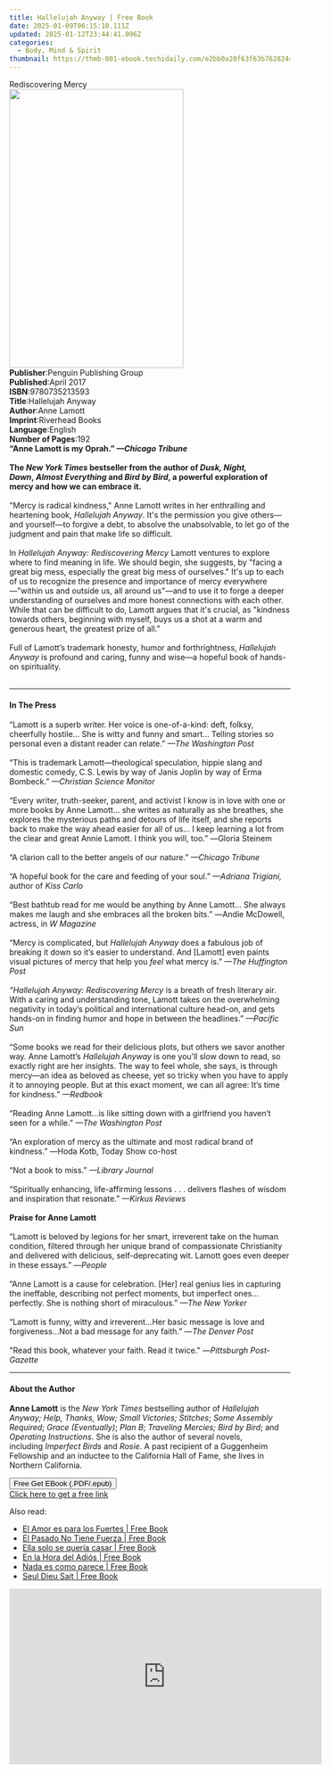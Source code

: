 ```yaml
---
title: Hallelujah Anyway | Free Book
date: 2025-01-09T06:15:10.111Z
updated: 2025-01-12T23:44:41.096Z
categories:
  - Body, Mind & Spirit
thumbnail: https://thmb-001-ebook.techidaily.com/e2bb0a20f63f63b7628244620340b744b67f3a665def3ab3e4b73c614bd9970e.jpg
---
```

<main id="book-container">
  <div class="flex flex-col">
    <div class="book-brief flex-1 py-6 px-4 sm:p-6 md:py-10 md:px-8">
      <!-- brief-->
      <div class="book-brief-main">Rediscovering Mercy</div>
    </div>
    <div
      class="book-meta-info flex-1 grid gap-4 col-start-1 col-end-3 row-start-1 sm:mb-6 sm:grid-cols-4 lg:gap-6 lg:col-start-2 lg:row-end-6 lg:row-span-6 lg:mb-0"
    >
      <div
        class="book-meta-info-left place-content-center mt-4 p-4 text-sm leading-6 col-start-2 col-span-2 dark:text-slate-400"
      >
        <img
          class="w-full h-500 object-cover rounded-lg sm:h-255 sm:col-span-2 lg:col-span-full"
          src="https://img-001-ebook.techidaily.com/8fcfb36b6ada82c35d6a5c005fd9c8c6a793897353546c2dee88d4f2ecbf4e86.jpg"
          alt=""
          width="312"
          height="500"
        />
      </div>
      <div
        class="book-meta-info-right mt-2 col-start-1 row-start-2 col-span-3 self-center"
      >
        <!-- meta data  -->
        <div class="flex flex-col px-4 md:px-8">
          <div class="flex-1">
            <strong>Publisher</strong>:<span class="px-2"
              >Penguin Publishing Group</span
            >
          </div>
          <div class="flex-1">
            <strong>Published</strong>:<span class="px-2">April 2017</span>
          </div>
          <div class="flex-1">
            <strong>ISBN</strong>:<span class="px-2">9780735213593</span>
          </div>
          <div class="flex-1">
            <strong>Title</strong>:<span class="px-2">Hallelujah Anyway</span>
          </div>
          <div class="flex-1">
            <strong>Author</strong>:<span class="px-2">Anne Lamott</span>
          </div>
          <div class="flex-1">
            <strong>Imprint</strong>:<span class="px-2">Riverhead Books</span>
          </div>
          <div class="flex-1">
            <strong>Language</strong>:<span class="px-2">English</span>
          </div>
          <div class="flex-1">
            <strong>Number of Pages</strong>:<span class="px-2">192</span>
          </div>
        </div>
      </div>
    </div>
    <div class="book-description flex-1 py-6 px-4 sm:p-6 md:py-10 md:px-8">
      <div class="book-description-main">
        <div accordion-content="" id="description">
          <b
            >“Anne Lamott is my Oprah.” <i>—Chicago Tribune</i><br /><br /><b
              >The&nbsp;<i>New York Times</i> bestseller from the author of
              <i>Dusk, Night, Dawn</i>,&nbsp;<i>Almost Everything</i>
              and&nbsp;<i>Bird by Bird</i>, a powerful exploration of mercy and
              how we can embrace it.
            </b></b
          ><br /><br />"Mercy is radical kindness," Anne Lamott writes in her
          enthralling and heartening book, <i>Hallelujah Anyway</i>. It's the
          permission you give others—and yourself—to forgive a debt, to absolve
          the unabsolvable, to let go of the judgment and pain that make life so
          difficult.<br /><br />In
          <i>Hallelujah Anyway: Rediscovering Mercy</i>&nbsp;Lamott ventures to
          explore where to find meaning in life. We should begin, she suggests,
          by "facing a great big mess, especially the great big mess of
          ourselves." It's up to each of us to recognize the presence and
          importance of mercy everywhere—"within us and outside us, all around
          us"—and to use it to forge a deeper understanding of ourselves and
          more honest connections with each other. While that can be difficult
          to do, Lamott argues that it's crucial, as "kindness towards others,
          beginning with myself, buys us a shot at a warm and generous heart,
          the greatest prize of all."&nbsp;<br /><br />Full of Lamott’s
          trademark honesty, humor and forthrightness,
          <i>Hallelujah Anyway</i> is profound and caring, funny and wise—a
          hopeful book of hands-on spirituality.<b><br /><br /></b>
        </div>
        <div class="accordion-fader"></div>
      </div>
    </div>
    <div class="book-excerpts flex-1 py-6 px-4 sm:p-6 md:py-10 md:px-8">
      <!-- excerpts-->
      <div class="book-excerpts-main">
        <hr />
        <h4 class="placeholder placeholder-heading">
          <span>In The Press</span>
        </h4>
        <p>
          “Lamott is a superb writer. Her voice is one-of-a-kind: deft, folksy,
          cheerfully hostile... She is witty and funny and smart... Telling
          stories so personal even a distant reader can relate.”
          <i>—The Washington Post</i><br /><br />“This is trademark
          Lamott<i>—</i>theological speculation, hippie slang and domestic
          comedy, C.S. Lewis by way of Janis Joplin by way of Erma Bombeck.”
          <i>—Christian Science Monitor</i><br /><br />“Every writer,
          truth-seeker, parent, and activist I know is in love with one or more
          books by Anne Lamott... she writes as naturally as she breathes, she
          explores the mysterious paths and detours of life itself, and she
          reports back to make the way ahead easier for all of us... I keep
          learning a lot from the clear and great Annie Lamott. I think you
          will, too.” <i>—</i>Gloria Steinem<br /><br />“A clarion call to the
          better angels of our nature.” <i>—Chicago Tribune<br /><br /></i>“A
          hopeful book for the care and feeding of your soul.”<i>
            <i>—</i>Adriana Trigiani, </i
          >author of<i> <i>Kiss Carlo</i></i
          ><br /><br />“Best bathtub read for me would be anything by Anne
          Lamott... She always makes me laugh and she embraces all the broken
          bits.” <i>—</i>Andie McDowell, actress, in <i>W Magazine</i
          ><br /><br />“Mercy is complicated, but&nbsp;<i
            >Hallelujah Anyway&nbsp;</i
          >does a fabulous job of breaking it down so it’s easier to understand.
          And [Lamott] even paints visual pictures of mercy that help
          you&nbsp;<i>feel</i>&nbsp;what mercy is.” <i>—The Huffington Post</i
          ><br /><br /><i>“Hallelujah Anyway: Rediscovering Mercy</i> is a
          breath of fresh literary air. With a caring and understanding tone,
          Lamott takes on the overwhelming negativity in today’s political and
          international culture head-on, and gets hands-on in finding humor and
          hope in between the headlines.” <i>—Pacific Sun<br /></i><br />“Some
          books we read for their delicious plots, but others we savor another
          way. Anne Lamott’s <i>Hallelujah Anyway</i> is one you’ll slow down to
          read, so exactly right are her insights. The way to feel whole, she
          says, is through mercy—an idea as beloved as cheese, yet so tricky
          when you have to apply it to annoying people. But at this exact
          moment, we can all agree: It’s time for kindness.” <i>—Redbook</i
          ><br /><br />“Reading Anne Lamott…is like sitting down with a
          girlfriend you haven’t seen for a while.” <i>—The Washington Post</i
          ><br /><br />“An exploration of mercy as the ultimate&nbsp;and most
          radical brand of kindness.” <i>—</i>Hoda Kotb, Today Show co-host<br /><br />“Not
          a book to miss.” <i>—Library Journal</i><br /><br />“Spiritually
          enhancing, life-affirming lessons . . . delivers flashes of wisdom and
          inspiration that resonate.”<i> —<i>Kirkus </i>Reviews</i
          ><b
            ><b
              ><i><br /></i></b
            ><br />Praise for Anne Lamott</b
          ><br /><br />“Lamott is beloved by legions for her smart, irreverent
          take on the human condition, filtered through her unique brand of
          compassionate Christianity and delivered with delicious,
          self-deprecating wit. Lamott goes even deeper in these essays.” —<i
            >People <br /><br /></i
          >“Anne Lamott is a cause for celebration. [Her] real genius lies in
          capturing the ineffable, describing not perfect moments, but imperfect
          ones…perfectly. She is nothing short of miraculous.”<i>
            —<i>The New Yorker</i> <br /></i
          ><br />“Lamott is funny, witty and irreverent…Her basic message is
          love and forgiveness…Not a bad message for any faith.” —<i
            >The Denver Post</i
          ><br /><br />"Read this book, whatever your faith. Read it twice." —<i
            >Pittsburgh Post-Gazette</i
          >
        </p>
      </div>
    </div>
    <div class="book-about-author flex-1 py-6 px-4 sm:p-6 md:py-10 md:px-8">
      <!-- about author-->
      <div class="book-main-author-main">
        <hr />
        <h4 class="placeholder placeholder-heading">
          <span>About the Author</span>
        </h4>
        <p>
          <b>Anne Lamott</b>&nbsp;is the&nbsp;<i>New York Times&nbsp;</i
          >bestselling author of <i>Hallelujah Anyway;</i>
          <i>Help, Thanks, Wow; Small Victories; Stitches</i>;&nbsp;<i
            >Some Assembly Required</i
          >;&nbsp;<i>Grace (Eventually)</i>;&nbsp;<i>Plan B</i>;&nbsp;<i
            >Traveling Mercies; Bird by Bird</i
          >; and<i> Operating Instructions</i>. She is also the author of
          several novels, including&nbsp;<i>Imperfect Birds&nbsp;</i>and
          <i>Rosie</i>. A past recipient of a Guggenheim Fellowship and an
          inductee to the California Hall of Fame, she lives in Northern
          California.
        </p>
      </div>
    </div>
    <div class="book-free-get flex-1 py-6 px-4 sm:p-6 md:py-10 md:px-8">
      <button
        id="btn-free-get"
        class="bg-blue-500 hover:bg-blue-700 text-white font-bold py-2 px-4 rounded"
      >
        Free Get EBook (.PDF/.epub)
      </button>
      <div id="countdown-display" class="px-2 text-lg mt-2"></div>
      <a
        id="free-link"
        class="hidden bg-blue-500 hover:bg-blue-700 text-white font-bold py-2 px-4 rounded"
        href="https://www.ebooks.com/en-us/book/2666126/hallelujah-anyway/anne-lamott/"
        target="_blank"
        >Click here to get a free link</a
      >
    </div>
    <script>
      let countdownTime = 0;
      let countdownInterval = null;
      document
        .getElementById('btn-free-get')
        .addEventListener('click', startCountdown);
      function startCountdown() {
        countdownTime = new Date().getTime() + 60000 * 3;
        countdownInterval = setInterval(updateCountdown, 1000);
        document.getElementById('btn-free-get').disabled = true;
        document
          .getElementById('btn-free-get')
          .classList.add('bg-gray-500', 'cursor-not-allowed');
      }
      function updateCountdown() {
        let currentTime = new Date().getTime();
        let timeLeft = countdownTime - currentTime;
        let secondsLeft = Math.floor(timeLeft / 1000);
        document.getElementById('countdown-display').innerHTML =
          `Remaining time: ${secondsLeft} seconds.`;
        if (secondsLeft <= 0) {
          clearInterval(countdownInterval);
          document.getElementById('btn-free-get').classList.add('hidden');
          document.getElementById('free-link').classList.remove('hidden');
          document.getElementById('countdown-display').innerHTML = '';
        }
      }
    </script>
  </div>
</main>

<ins class="adsbygoogle"
      style="display:block"
      data-ad-client="ca-pub-7571918770474297"
      data-ad-slot="8358498916"
      data-ad-format="auto"
      data-full-width-responsive="true"></ins>
    

<span class="atpl-alsoreadstyle">Also read:</span>
<div><ul>
<li><a href="https://novels-ebooks.techidaily.com/210970162-9781088231586-el-amor-es-para-los-fuertes/"><u>El Amor es para los Fuertes | Free Book</u></a></li>
<li><a href="https://novels-ebooks.techidaily.com/210970160-9781088231630-el-pasado-no-tiene-fuerza/"><u>El Pasado No Tiene Fuerza | Free Book</u></a></li>
<li><a href="https://novels-ebooks.techidaily.com/210970161-9781088231692-ella-solo-se-queria-casar/"><u>Ella solo se quería casar | Free Book</u></a></li>
<li><a href="https://novels-ebooks.techidaily.com/210970159-9781088231432-en-la-hora-del-adios/"><u>En la Hora del Adiós | Free Book</u></a></li>
<li><a href="https://novels-ebooks.techidaily.com/210970165-9781088232224-nada-es-como-parece/"><u>Nada es como parece | Free Book</u></a></li>
<li><a href="https://novels-ebooks.techidaily.com/210970163-9781088232941-seul-dieu-sait/"><u>Seul Dieu Sait | Free Book</u></a></li>
</ul></div>

<!-- affiliate ads begin -->
<iframe width="560" height="315" src="https://www.youtube.com/embed/pGHmqD53gc8?si=ymgHIB6Aa7_MoUUf" title="YouTube video player" frameborder="0" allow="accelerometer; autoplay; clipboard-write; encrypted-media; gyroscope; picture-in-picture; web-share" referrerpolicy="strict-origin-when-cross-origin" allowfullscreen></iframe>
<!-- affiliate ads end -->

